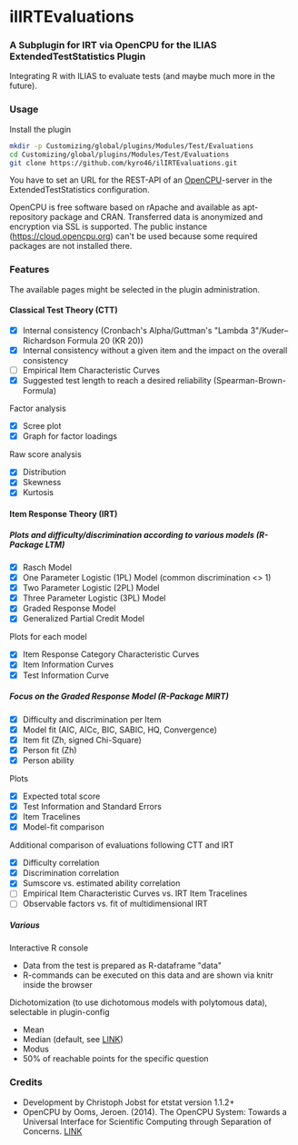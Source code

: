 
# ilIRTEvaluations

### A Subplugin for IRT via OpenCPU for the ILIAS ExtendedTestStatistics Plugin

Integrating R with ILIAS to evaluate tests (and maybe much more in the future).

### Usage

Install the plugin

```bash
mkdir -p Customizing/global/plugins/Modules/Test/Evaluations
cd Customizing/global/plugins/Modules/Test/Evaluations
git clone https://github.com/kyro46/ilIRTEvaluations.git
```

You have to set an URL for the REST-API of an [OpenCPU](https://www.opencpu.org/)-server in the ExtendedTestStatistics configuration.

OpenCPU is free software based on rApache and available as apt-repository package and CRAN. Transferred data is anonymized and encryption via SSL is supported. The public instance (https://cloud.opencpu.org) can't be used because some required packages are not installed there.

### Features

The available pages might be selected in the plugin administration.

#### Classical Test Theory (CTT)

- [x] Internal consistency (Cronbach's Alpha/Guttman's "Lambda 3"/Kuder–Richardson Formula 20 (KR 20))
- [x] Internal consistency without a given item and the impact on the overall consistency
- [ ] Empirical Item Characteristic Curves
- [x] Suggested test length to reach a desired reliability (Spearman-Brown-Formula)

Factor analysis

- [x] Scree plot
- [x] Graph for factor loadings

Raw score analysis

- [x] Distribution
- [x] Skewness
- [x] Kurtosis

#### Item Response Theory (IRT)

##### Plots and difficulty/discrimination according to various models (R-Package LTM)

- [x] Rasch Model
- [x] One Parameter Logistic (1PL) Model (common discrimination <> 1)
- [x] Two Parameter Logistic (2PL) Model 
- [x] Three Parameter Logistic (3PL) Model
- [x] Graded Response Model
- [x] Generalized Partial Credit Model

Plots for each model

- [x] Item Response Category Characteristic Curves
- [x] Item Information Curves
- [x] Test Information Curve

##### Focus on the Graded Response Model (R-Package MIRT)

- [x] Difficulty and discrimination per Item
- [x] Model fit (AIC, AICc, BIC, SABIC, HQ, Convergence)
- [x] Item fit (Zh, signed Chi-Square)
- [x] Person fit (Zh)
- [x] Person ability

Plots

- [x] Expected total score
- [x] Test Information and Standard Errors
- [x] Item Tracelines
- [x] Model-fit comparison

Additional comparison of evaluations following CTT and IRT

- [x] Difficulty correlation
- [x] Discrimination correlation
- [x] Sumscore vs. estimated ability correlation
- [ ] Empirical Item Characteristic Curves vs. IRT Item Tracelines
- [ ] Observable factors vs. fit of multidimensional IRT

##### Various #####

Interactive R console
* Data from the test is prepared as R-dataframe "data"
* R-commands can be executed on this data and are shown via knitr inside the browser

Dichotomization (to use dichotomous models with polytomous data), selectable in plugin-config
* Mean
* Median (default, see [LINK](https://www.doi.org/10.1037%2F1082-989X.7.1.19))
* Modus
* 50% of reachable points for the specific question 

### Credits ###
* Development by Christoph Jobst for etstat version 1.1.2+
* OpenCPU by Ooms, Jeroen. (2014). The OpenCPU System: Towards a Universal Interface for Scientific Computing through Separation of Concerns. [LINK](https://arxiv.org/abs/1406.4806)